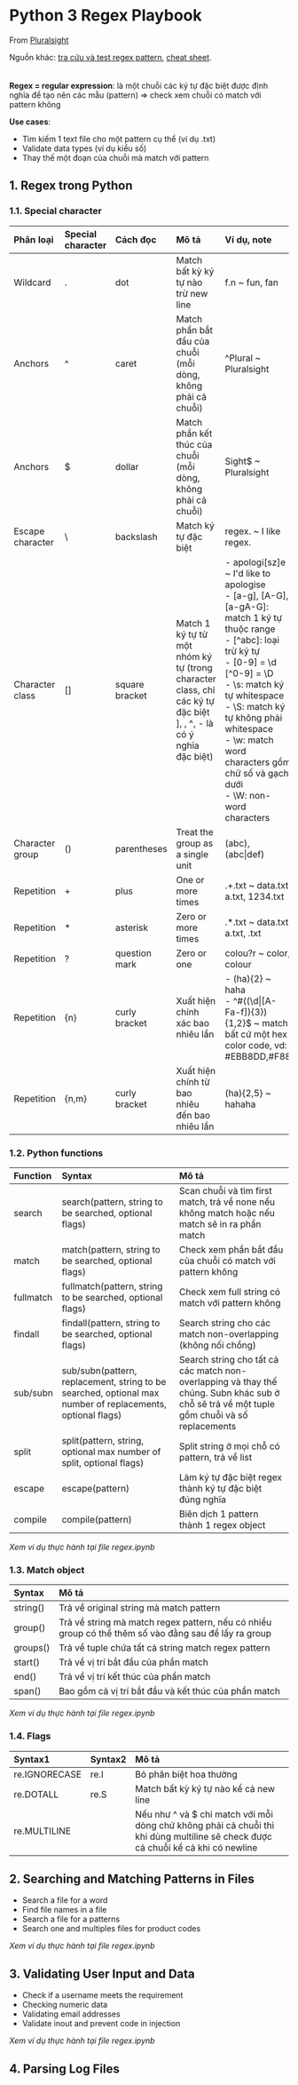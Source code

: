 # Python 3 Regex Playbook
From [Pluralsight](<https://app.pluralsight.com/course-player?clipId=be89ac2d-0078-41e0-92c9-ecc8fc33883a>)

Nguồn khác: [tra cứu và test regex pattern](https://regex101.com/), [cheat sheet](https://cheatography.com/davechild/cheat-sheets/regular-expressions/).
<br>
<br>
<br>
**Regex = regular expression**: là một chuỗi các ký tự đặc biệt được định nghĩa để tạo nên các mẫu (pattern) => check xem chuỗi có match với pattern không

**Use cases**:
- Tìm kiếm 1 text file cho một pattern cụ thể (ví dụ .txt)
- Validate data types (ví dụ kiểu số)
- Thay thế một đoạn của chuỗi mà match với pattern

## 1. Regex trong Python
### 1.1. Special character
| Phân loại        | Special character | Cách đọc       | Mô tả                                                                                                             | Ví dụ, note                                                                                                                                                                                                                                                                                                                 |
|:-----------------|:------------------|:---------------|:------------------------------------------------------------------------------------------------------------------|:----------------------------------------------------------------------------------------------------------------------------------------------------------------------------------------------------------------------------------------------------------------------------------------------------------------------------|
| Wildcard         | .                 | dot            | Match bất kỳ ký tự nào trừ new line                                                                               | f.n ~ fun, fan                                                                                                                                                                                                                                                                                                              |
| Anchors          | ^                 | caret          | Match phần bắt đầu của chuỗi (mỗi dòng, không phải cả chuỗi)                                                                           | ^Plural ~ Pluralsight                                                                                                                                                                                                                                                                                                       |
| Anchors          | $                 | dollar         | Match phần kết thúc của chuỗi (mỗi dòng, không phải cả chuỗi)                                                     | Sight$ ~ Pluralsight                                                                                                                                                                                                                                                                                                        |
| Escape character | \\                | backslash      | Match ký tự đặc biệt                                                                                              | regex\. ~ I like regex.                                                                                                                                                                                                                                                                                                     |
| Character class  | []                | square bracket | Match 1 ký tự từ một nhóm ký tự (trong character class, chỉ các ký tự đặc biệt ], \, ^, - là có ý nghĩa đặc biệt) | - apologi[sz]e ~ I'd like to apologise<br>- [a-g], [A-G], [a-gA-G]: match 1 ký tự thuộc range<br>- [^abc]: loại trừ ký tự<br>- [0-9] = \d<br>[^0-9] = \D<br>- \s: match ký tự whitespace<br>- \S: match ký tự không phải whitespace<br>- \w: match word characters gồm chữ số và gạch dưới<br>- \W: non-word characters<br> |
| Character group  | ()                | parentheses    | Treat the group as a single unit                                                                                  | (abc), (abc\|def)                                                                                                                                                                                                                                                                                                           |
| Repetition       | +                 | plus           | One or more times                                                                                                 | .+\.txt ~ data.txt, a.txt, 1234.txt                                                                                                                                                                                                                                                                                         |
| Repetition       | *                 | asterisk       | Zero or more times                                                                                                | .*\.txt ~ data.txt, a.txt, .txt                                                                                                                                                                                                                                                                                             |
| Repetition       | ?                 | question mark  | Zero or one                                                                                                       | colou?r ~ color, colour                                                                                                                                                                                                                                                                                                     |
| Repetition       | {n}               | curly bracket  | Xuất hiện chính xác bao nhiêu lần                                                                                 | - (ha){2} ~ haha<br>- ^#((\d\|[A-Fa-f]){3}){1,2}$ ~ match bất cứ một hex color code, vd: #EBB8DD,#F88                                                                                                                                                                                                                       |
| Repetition       | {n,m}             | curly bracket  | Xuất hiện chính từ bao nhiêu đến bao nhiêu lần                                                                    | (ha){2,5} ~ hahaha                                                                                                                                                                                                                                                                                                          |

### 1.2. Python functions
| Function  | Syntax                                                                                                     | Mô tả                                                                                                                                      |
|:----------|:-----------------------------------------------------------------------------------------------------------|:-------------------------------------------------------------------------------------------------------------------------------------------|
| search    | search(pattern, string to be searched, optional flags)                                                     | Scan chuỗi và tìm first match, trả về none nếu không match hoặc nếu match sẽ in ra phần match                                              |
| match     | match(pattern, string to be searched, optional flags)                                                      | Check xem phần bắt đầu của chuỗi có match với pattern không                                                                                |
| fullmatch | fullmatch(pattern, string to be searched, optional flags)                                                  | Check xem full string có match với pattern không                                                                                           |
| findall   | findall(pattern, string to be searched, optional flags)                                                    | Search string cho các match non-overlapping (không nối chồng)                                                                              |
| sub/subn  | sub/subn(pattern, replacement, string to be searched, optional max number of replacements, optional flags) | Search string cho tất cả các match non-overlapping và thay thế chúng. Subn khác sub ở chỗ sẽ trả về một tuple gồm chuỗi và số replacements |
| split     | split(pattern, string, optional max number of split, optional flags)                                       | Split string ở mọi chỗ có pattern, trả về list                                                                                             |
| escape    | escape(pattern)                                                                                            | Làm ký tự đặc biệt regex thành ký tự đặc biệt đúng nghĩa                                                                                   |
| compile   | compile(pattern)                                                                                           | Biên dịch 1 pattern thành 1 regex object                                                                                                   |

_Xem ví dụ thực hành tại file regex.ipynb_

### 1.3. Match object
| Syntax   | Mô tả                                                                                                |
|:---------|:-----------------------------------------------------------------------------------------------------|
| string() | Trả về original string mà match pattern                                                              |
| group()  | Trả về string mà match regex pattern, nếu có nhiều group có thể thêm số vào đằng sau để lấy ra group |
| groups() | Trả về tuple chứa tất cả string match regex pattern                                                  |
| start()  | Trả về vị trí bắt đầu của phần match                                                                 |
| end()    | Trả về vị trí kết thúc của phần match                                                                |
| span()   | Bao gồm cả vị trí bắt đầu và kết thúc của phần match                                                 |

_Xem ví dụ thực hành tại file regex.ipynb_

### 1.4. Flags
| Syntax1       | Syntax2 | Mô tả                                                                                                                            |
|:--------------|:--------|:---------------------------------------------------------------------------------------------------------------------------------|
| re.IGNORECASE | re.I    | Bỏ phân biệt hoa thường                                                                                                          |
| re.DOTALL     | re.S    | Match bất kỳ ký tự nào kể cả new line                                                                                            |
| re.MULTILINE  |         | Nếu như ^ và $ chỉ match với mỗi dòng chứ không phải cả chuỗi thì khi dùng multiline sẽ check được cả chuỗi kể cả khi có newline |

## 2. Searching and Matching Patterns  in Files
- Search a file for a word
- Find file names in a file
- Search a file for a patterns
- Search one and multiples files for product codes

_Xem ví dụ thực hành tại file regex.ipynb_

## 3. Validating User Input and Data
- Check if a username meets the requirement
- Checking numeric data
- Validating email addresses
- Validate inout and prevent code in injection

_Xem ví dụ thực hành tại file regex.ipynb_

## 4. Parsing Log Files

